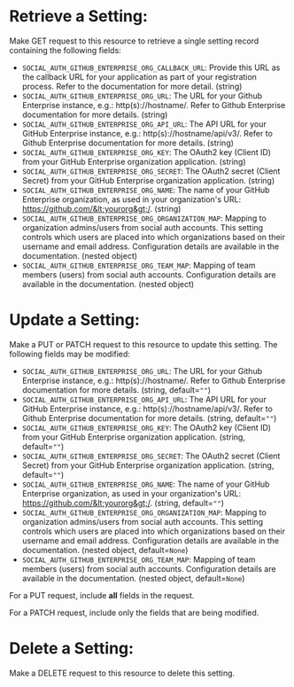 # Retrieve a Setting:

Make GET request to this resource to retrieve a single setting
record containing the following fields:

* `SOCIAL_AUTH_GITHUB_ENTERPRISE_ORG_CALLBACK_URL`: Provide this URL as the callback URL for your application as part of your registration process. Refer to the documentation for more detail. (string)
* `SOCIAL_AUTH_GITHUB_ENTERPRISE_ORG_URL`: The URL for your Github Enterprise instance, e.g.: http(s)://hostname/. Refer to Github Enterprise documentation for more details. (string)
* `SOCIAL_AUTH_GITHUB_ENTERPRISE_ORG_API_URL`: The API URL for your GitHub Enterprise instance, e.g.: http(s)://hostname/api/v3/. Refer to Github Enterprise documentation for more details. (string)
* `SOCIAL_AUTH_GITHUB_ENTERPRISE_ORG_KEY`: The OAuth2 key (Client ID) from your GitHub Enterprise organization application. (string)
* `SOCIAL_AUTH_GITHUB_ENTERPRISE_ORG_SECRET`: The OAuth2 secret (Client Secret) from your GitHub Enterprise organization application. (string)
* `SOCIAL_AUTH_GITHUB_ENTERPRISE_ORG_NAME`: The name of your GitHub Enterprise organization, as used in your organization&#x27;s URL: https://github.com/&lt;yourorg&gt;/. (string)
* `SOCIAL_AUTH_GITHUB_ENTERPRISE_ORG_ORGANIZATION_MAP`: Mapping to organization admins/users from social auth accounts. This setting
controls which users are placed into which organizations based on their
username and email address. Configuration details are available in the
documentation. (nested object)
* `SOCIAL_AUTH_GITHUB_ENTERPRISE_ORG_TEAM_MAP`: Mapping of team members (users) from social auth accounts. Configuration
details are available in the documentation. (nested object)





# Update a Setting:

Make a PUT or PATCH request to this resource to update this
setting.  The following fields may be modified:



* `SOCIAL_AUTH_GITHUB_ENTERPRISE_ORG_URL`: The URL for your Github Enterprise instance, e.g.: http(s)://hostname/. Refer to Github Enterprise documentation for more details. (string, default=`""`)
* `SOCIAL_AUTH_GITHUB_ENTERPRISE_ORG_API_URL`: The API URL for your GitHub Enterprise instance, e.g.: http(s)://hostname/api/v3/. Refer to Github Enterprise documentation for more details. (string, default=`""`)
* `SOCIAL_AUTH_GITHUB_ENTERPRISE_ORG_KEY`: The OAuth2 key (Client ID) from your GitHub Enterprise organization application. (string, default=`""`)
* `SOCIAL_AUTH_GITHUB_ENTERPRISE_ORG_SECRET`: The OAuth2 secret (Client Secret) from your GitHub Enterprise organization application. (string, default=`""`)
* `SOCIAL_AUTH_GITHUB_ENTERPRISE_ORG_NAME`: The name of your GitHub Enterprise organization, as used in your organization&#x27;s URL: https://github.com/&lt;yourorg&gt;/. (string, default=`""`)
* `SOCIAL_AUTH_GITHUB_ENTERPRISE_ORG_ORGANIZATION_MAP`: Mapping to organization admins/users from social auth accounts. This setting
controls which users are placed into which organizations based on their
username and email address. Configuration details are available in the
documentation. (nested object, default=`None`)
* `SOCIAL_AUTH_GITHUB_ENTERPRISE_ORG_TEAM_MAP`: Mapping of team members (users) from social auth accounts. Configuration
details are available in the documentation. (nested object, default=`None`)






For a PUT request, include **all** fields in the request.



For a PATCH request, include only the fields that are being modified.



# Delete a Setting:

Make a DELETE request to this resource to delete this setting.